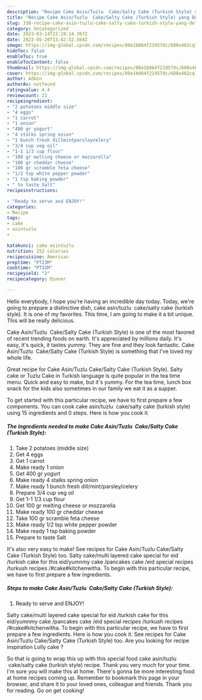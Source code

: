```yaml
---
description: "Recipe Cake Asin/Tuzlu  Cake/Salty Cake (Turkish Style) yang Delicious}"
title: "Recipe Cake Asin/Tuzlu  Cake/Salty Cake (Turkish Style) yang Delicious}"
slug: 338-recipe-cake-asin-tuzlu-cake-salty-cake-turkish-style-yang-delicious
category: Uncategorized
date: 2023-03-14T22:19:14.767Z
date: 2023-05-20T13:42:52.564Z
image: https://img-global.cpcdn.com/recipes/08e1b064f21957dc/680x482cq70/cake-asintuzlu-cakesalty-cake-turkish-style-recipe-main-photo.jpg
hideToc: false
enableToc: true
enableTocContent: false
thumbnail: https://img-global.cpcdn.com/recipes/08e1b064f21957dc/680x482cq70/cake-asintuzlu-cakesalty-cake-turkish-style-recipe-main-photo.jpg
cover: https://img-global.cpcdn.com/recipes/08e1b064f21957dc/680x482cq70/cake-asintuzlu-cakesalty-cake-turkish-style-recipe-main-photo.jpg
author: Admin
authorAv: notfound
ratingvalue: 4.4
reviewcount: 22
recipeingredient:
- "2 potatoes middle size"
- "4 eggs"
- "1 carrot"
- "1 onion"
- "400 gr yogurt"
- "4 stalks spring onion"
- "1 bunch fresh dillmintparsleycelery"
- "3/4 cup veg oil"
- "1-1 1/3 cup flour"
- "100 gr melting cheese or mozzarella"
- "100 gr cheddar cheese"
- "100 gr scramble feta cheese"
- "1/2 tsp white pepper powder"
- "1 tsp baking powder"
- " to taste Salt"
recipeinstructions:

- "Ready to serve and ENJOY!"
categories:
- Recipe
tags:
- cake
- asintuzlu
- 

katakunci: cake asintuzlu  
nutrition: 252 calories
recipecuisine: American
preptime: "PT23M"
cooktime: "PT32M"
recipeyield: "2"
recipecategory: Dinner

---
```



Hello everybody, I hope you're having an incredible day today. Today, we're going to prepare a distinctive dish, cake asin/tuzlu  cake/salty cake (turkish style). It is one of my favorites. This time, I am going to make it a bit unique. This will be really delicious.

Cake Asin/Tuzlu  Cake/Salty Cake (Turkish Style) is one of the most favored of recent trending foods on earth. It's appreciated by millions daily. It's easy, it's quick, it tastes yummy. They are fine and they look fantastic. Cake Asin/Tuzlu  Cake/Salty Cake (Turkish Style) is something that I've loved my whole life.

Great recipe for Cake Asin/Tuzlu Cake/Salty Cake (Turkish Style). Salty cake or Tuzlu Cake in Turkish language is quite popular in the tea time menu. Quick and easy to make, but it&#39;s yummy. For the tea time, lunch box snack for the kids also sometimes in our family we eat it as a supper.


To get started with this particular recipe, we have to first prepare a few components. You can cook cake asin/tuzlu  cake/salty cake (turkish style) using 15 ingredients and 0 steps. Here is how you cook it.

<!--inarticleads1-->

##### The ingredients needed to make Cake Asin/Tuzlu  Cake/Salty Cake (Turkish Style):

1. Take 2 potatoes (middle size)
1. Get 4 eggs
1. Get 1 carrot
1. Make ready 1 onion
1. Get 400 gr yogurt
1. Make ready 4 stalks spring onion
1. Make ready 1 bunch fresh dill/mint/parsley/celery
1. Prepare 3/4 cup veg oil
1. Get 1-1 1/3 cup flour
1. Get 100 gr melting cheese or mozzarella
1. Make ready 100 gr cheddar cheese
1. Take 100 gr scramble feta cheese
1. Make ready 1/2 tsp white pepper powder
1. Make ready 1 tsp baking powder
1. Prepare  to taste Salt


It&#39;s also very easy to make! See recipes for Cake Asin/Tuzlu Cake/Salty Cake (Turkish Style) too. Salty cake/multi layered cake special for eid /turkish cake for this eid/yumnmy cake /pancakes cake /eid special recipes /turkush recipes /#cake#kitchenwitha. To begin with this particular recipe, we have to first prepare a few ingredients. 

<!--inarticleads2-->

##### Steps to make Cake Asin/Tuzlu  Cake/Salty Cake (Turkish Style):


1. Ready to serve and ENJOY!

Salty cake/multi layered cake special for eid /turkish cake for this eid/yumnmy cake /pancakes cake /eid special recipes /turkush recipes /#cake#kitchenwitha. To begin with this particular recipe, we have to first prepare a few ingredients. Here is how you cook it. See recipes for Cake Asin/Tuzlu Cake/Salty Cake (Turkish Style) too. Are you looking for recipe inspiration Lolly cake ? 

So that is going to wrap this up with this special food cake asin/tuzlu  cake/salty cake (turkish style) recipe. Thank you very much for your time. I'm sure you will make this at home. There's gonna be more interesting food at home recipes coming up. Remember to bookmark this page in your browser, and share it to your loved ones, colleague and friends. Thank you for reading. Go on get cooking!
